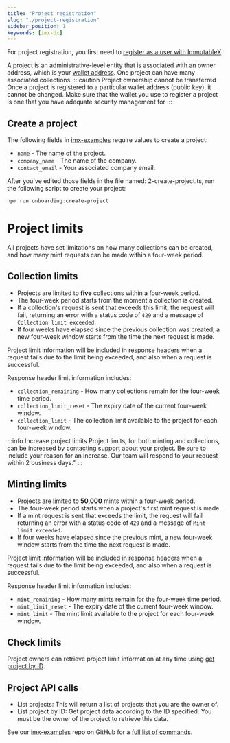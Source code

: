 ```yaml
---
title: "Project registration"
slug: "./project-registration"
sidebar_position: 1
keywords: [imx-dx]
---
```

For project registration, you first need to [register as a user with ImmutableX](../getting-started-guide.md#register-a-user-account).

A project is an administrative-level entity that is associated with an owner address, which is your [wallet address](../getting-started-guide.md#wallet). One project can have many associated collections. 
:::caution Project ownership cannot be transferred
Once a project is registered to a particular wallet address (public key), it cannot be changed. Make sure that the wallet you use to register a project is one that you have adequate security management for
:::
## Create a project
The following fields in [imx-examples](https://github.com/immutable/imx-examples/blob/main/docs/onboarding.md) require values to create a project:
- `name` - The name of the project.
- `company_name` - The name of the company.
- `contact_email` - Your associated company email.

After you've edited those fields in the file named: 2-create-project.ts, run the following script to create your project:
```bash title="Create a project"
npm run onboarding:create-project
```
# Project limits
All projects have set limitations on how many collections can be created, and how many mint requests can be made within a four-week period. 

## Collection limits
- Projects are limited to **five** collections within a four-week period.
- The four-week period starts from the moment a collection is created.
- If a collection's request is sent that exceeds this limit, the request will fail, returning an error with a status code of `429` and a message of `Collection limit exceeded`.
- If four weeks have elapsed since the previous collection was created, a new four-week window starts from the time the next request is made.

Project limit information will be included in response headers when a request fails due to the limit being exceeded, and also when a request is successful.

Response header limit information includes:
- `collection_remaining` - How many collections remain for the four-week time period.
- `collection_limit_reset` - The expiry date of the current four-week window.
- `collection_limit` - The collection limit available to the project for each four-week window.

:::info Increase project limits
Project limits, for both minting and collections, can be increased by [contacting support](https://support.immutable.com) about your project. Be sure to include your reason for an increase. Our team will respond to your request within 2 business days."
:::
## Minting limits
- Projects are limited to **50,000** mints within a four-week period.
- The four-week period starts when a project's first mint request is made.
- If a mint request is sent that exceeds the limit, the request will fail returning an error with a status code of `429` and a message of `Mint limit exceeded`.
- If four weeks have elapsed since the previous mint, a new four-week window starts from the time the next request is made.

Project limit information will be included in response headers when a request fails due to the limit being exceeded, and also when a request is successful.

Response header limit information includes:
- `mint_remaining` - How many mints remain for the four-week time period.
- `mint_limit_reset` - The expiry date of the current four-week window.
- `mint_limit` - The mint limit available to the project for each four-week window.

## Check limits
Project owners can retrieve project limit information at any time using [get project by ID](https://github.com/immutable/imx-examples/blob/main/docs/administration.md#get-a-project-by-id).  

## Project API calls
- List projects: This will return a list of projects that you are the owner of.
- List project by ID: Get project data according to the ID specified. You must be the owner of the project to retrieve this data.

See our [imx-examples](https://github.com/immutable/imx-examples) repo on GitHub for a [full list of commands](https://github.com/immutable/imx-examples/blob/main/package.json).
